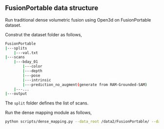 ## FusionPortable data structure
Run traditional dense volumetric fusion using Open3d on FusionPortable dataset. 

Construt the dataset folder as follows,
```bash
FusionPortable
|---splits
    |---val.txt
|---scans
    |---bday_01
        |---color
        |---depth
        |---pose
        |---intrinsic
        |---prediction_no_augment(generate from RAM-Grounded-SAM)
    |---...
|---output
```
The ```split``` folder defines the list of scans. 

Run the dense mapping module as follows,

```bash
python scripts/dense_mapping.py --data_root /data2/FusionPortable/ --dataset fusionportable --resolution 256.0 --split scans --split_file val
```